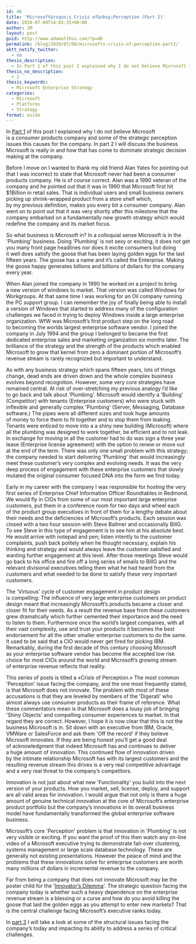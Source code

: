 ```yaml
---
id: 46
title: 'Microsoft&rsquo;s Crisis of&nbsp;Perception (Part 2)'
date: 2010-07-08T14:03:35+00:00
author: JM
layout: post
guid: http://www.adamalthus.com/?p=46
permalink: /blog/2010/07/08/microsofts-crisis-of-perception-part2/
aktt_notify_twitter:
  - no
thesis_description:
  - In Part 1 of this post I explained why I do not believe Microsoft is a consumer products company and some of the strategic perception issus this causes for the company. In part 2 I will discuss the business Microsoft is really in and how that has come to dominate strategic decision making at the company.
thesis_no_description:
  - 1
thesis_keywords:
  - Microsoft Enterprise Strategy
categories:
  - Microsoft
  - Platforms
  - Strategy
format: aside
---
```

In <a title="Part 1" href="http://www.adamalthus.com/2010/07/microsofts-crisis-of-perception-part1/" target="_self">Part 1</a> of&nbsp;this post I&nbsp;explained why I&nbsp;do&nbsp;not believe Microsoft is&nbsp;a&nbsp;consumer products company and some of&nbsp;the strategic perception issues this causes for the company. In&nbsp;part 2 I&nbsp;will discuss the business Microsoft is&nbsp;really in&nbsp;and how that has come to&nbsp;dominate strategic decision making at&nbsp;the company.

Before I&nbsp;move on&nbsp;I&nbsp;wanted to&nbsp;thank my&nbsp;old friend Alan Yates for pointing out that I&nbsp;was incorrect to&nbsp;state that Microsoft never had been a&nbsp;consumer products company. He&nbsp;is&nbsp;of course correct. Alan was a&nbsp;1990 veteran of&nbsp;the company and he&nbsp;pointed out that it&nbsp;was in&nbsp;1990 that Microsoft first hit $1Billion in&nbsp;retail sales. That is&nbsp;individual users and small business owners picking up&nbsp;shrink-wrapped product from a&nbsp;store shelf which, by&nbsp;my&nbsp;previous definition, makes you every bit a&nbsp;consumer company. Alan went on&nbsp;to&nbsp;point out that it&nbsp;was very shortly after this milestone that the company embarked on&nbsp;a&nbsp;fundamentally new growth strategy which would redefine the company and its market focus.

So&nbsp;what business is&nbsp;Microsoft in? In&nbsp;a&nbsp;colloquial sense Microsoft is&nbsp;in&nbsp;the 'Plumbing' business. Doing 'Plumbing' is&nbsp;not sexy or&nbsp;exciting, it&nbsp;does not get you many front page headlines nor does it&nbsp;excite consumers but doing it&nbsp;well does satisfy the goose that has been laying golden eggs for the last fifteen years. The goose has a&nbsp;name and it&rsquo;s called the Enterprise. Making the goose happy generates billions and billions of&nbsp;dollars for the company every year.

When Alan joined the company in&nbsp;1990 he&nbsp;worked on&nbsp;a&nbsp;project to&nbsp;bring a&nbsp;new version of&nbsp;windows to&nbsp;market. That version was called Windows for Workgroups. At&nbsp;that same time I&nbsp;was working for an&nbsp;Oil company running the&nbsp;PC support group. I&nbsp;can remember the joy of&nbsp;finally being able to&nbsp;install a&nbsp;version of&nbsp;Windows that started to&nbsp;address many of&nbsp;the configuration challenges we&nbsp;faced in&nbsp;trying to&nbsp;deploy Windows inside a&nbsp;large enterprise organization. WfW was Microsoft&rsquo;s first product step on&nbsp;the long road to&nbsp;becoming the worlds largest enterprise software vendor. I&nbsp;joined the company in&nbsp;July 1994 and the group I&nbsp;belonged to&nbsp;became the first dedicated enterprise sales and marketing organization six months later. The brilliance of&nbsp;the strategy and the strength of&nbsp;the products which enabled Microsoft to&nbsp;grow that kernel from zero a&nbsp;dominant portion of&nbsp;Microsoft&rsquo;s revenue stream is&nbsp;rarely recognized but important to&nbsp;understand.

As&nbsp;with any business strategy which spans fifteen years, lots of&nbsp;things change, dead ends are driven down and the whole complex business evolves beyond recognition. However, some very core strategies have remained central. At&nbsp;risk of&nbsp;over-stretching my&nbsp;previous analogy I&rsquo;d like to&nbsp;go&nbsp;back and talk about 'Plumbing'. Microsoft would identify a 'Building' (Competitor) with tenants (Enterprise customers) who were stuck with inflexible and generally complex 'Plumbing' (Server, Messaging, Database software.) The pipes were all different sizes and took huge amounts of&nbsp;money to&nbsp;force them to&nbsp;fit together and to&nbsp;stop them from leaking. Tenants were enticed to&nbsp;move into a&nbsp;a&nbsp;shiny new building (Microsoft) where all the plumbing was designed to&nbsp;work together, be&nbsp;efficient and to&nbsp;not leak. In&nbsp;exchange for moving in&nbsp;all the customer had to&nbsp;do&nbsp;was sign a&nbsp;three year lease (Enterprise license agreement) with the option to&nbsp;renew or&nbsp;move out at&nbsp;the end of&nbsp;the term. There was only one small problem with this strategy; the company needed to&nbsp;start delivering 'Plumbing' that would increasingly meet these customer&rsquo;s very complex and evolving needs. It&nbsp;was the very deep process of&nbsp;engagement with these enterprise customers that slowly mutated the original consumer focused DNA into the form we&nbsp;find today.

Early in&nbsp;my&nbsp;career with the company I&nbsp;was responsible for hosting the very first series of&nbsp;Enterprise Chief Information Officer Roundtables in&nbsp;Redmond. We&nbsp;would fly in&nbsp;CIOs from some of&nbsp;our most important large enterprise customers, put them in&nbsp;a&nbsp;conference room for two days and wheel each of&nbsp;the product group executives in&nbsp;front of&nbsp;them for a&nbsp;lengthy debate about their needs and the deficiencies of&nbsp;Microsoft&rsquo;s products. Each session was closed with a&nbsp;two hour session with Steve Ballmer and occasionally BillG. To&nbsp;see Steve in&nbsp;this type of&nbsp;engagement is&nbsp;to&nbsp;see him at&nbsp;his absolute best. He&nbsp;would arrive with notepad and pen; listen intently to&nbsp;the customer complaints, push back politely when he&nbsp;thought necessary, explain his thinking and strategy and would always leave the customer satisfied and wanting further engagement at&nbsp;this level. After those meetings Steve would go&nbsp;back to&nbsp;his office and fire off a&nbsp;long series of&nbsp;emails to&nbsp;BillG and the relevant divisional executives telling them what he&nbsp;had heard from the customers and what needed to&nbsp;be&nbsp;done to&nbsp;satisfy these very important customers.

The 'Virtuous' cycle of&nbsp;customer engagement in&nbsp;product design is&nbsp;compelling: The influence of&nbsp;very large enterprise customers on&nbsp;product design meant that increasingly Microsoft&rsquo;s products became a&nbsp;closer and closer fit for their needs. As&nbsp;a&nbsp;result the revenue base from these customers grew dramatically which further cemented their importance and the need to&nbsp;listen to&nbsp;them. Furthermore once the world&rsquo;s largest companies, with all their vast complexity, use and trust your products it&nbsp;becomes the best endorsement for all the other smaller enterprise customers to&nbsp;do&nbsp;the same. It&nbsp;used to&nbsp;be&nbsp;said that a&nbsp;CIO would never get fired for picking IBM. Remarkably, during the first decade of&nbsp;this century choosing Microsoft as&nbsp;your enterprise software vendor has become the accepted low risk choice for most CIOs around the world and Microsoft&rsquo;s growing stream of&nbsp;enterprise revenue reflects that reality.

This series of&nbsp;posts is&nbsp;titled a&nbsp;&laquo;Crisis of&nbsp;Perception.&raquo; The most common 'Perception' issue facing the company, and the one most frequently stated, is&nbsp;that Microsoft does not innovate. The problem with most of&nbsp;these accusations is&nbsp;that they are leveled by&nbsp;members of&nbsp;the 'Digerati' who almost always use consumer products as&nbsp;their frame of&nbsp;reference. What these commentators mean is&nbsp;that Microsoft does a&nbsp;lousy job of&nbsp;bringing 'Shiny Objects' and compelling consumer experiences to&nbsp;market. In&nbsp;that regard they are correct. However, I&nbsp;hope it&nbsp;is&nbsp;now clear that this is&nbsp;not the business Microsoft is&nbsp;in. Sit down with an&nbsp;executive from IBM, Oracle, VMWare or&nbsp;SalesForce and ask them 'Off the record' if&nbsp;they believe Microsoft innovates. If&nbsp;they are being honest you&rsquo;ll get a&nbsp;good deal of&nbsp;acknowledgment that indeed Microsoft has and continues to&nbsp;deliver a&nbsp;huge amount of&nbsp;innovation. This continued flow of&nbsp;innovation driven by&nbsp;the intimate relationship Microsoft has with its largest customers and the resulting revenue stream this drives is&nbsp;a&nbsp;very real competitive advantage and a&nbsp;very real threat to&nbsp;the company&rsquo;s competitors.

Innovation is&nbsp;not just about what new 'Functionality' you build into the next version of&nbsp;your products. How you market, sell, license, deploy, and support are all valid areas for innovation. I&nbsp;would argue that not only is&nbsp;there a&nbsp;huge amount of&nbsp;genuine technical innovation at&nbsp;the core of&nbsp;Microsoft&rsquo;s enterprise product portfolio but the company&rsquo;s innovations in&nbsp;its overall business model have fundamentally transformed the global enterprise software business.

Microsoft&rsquo;s core 'Perception' problem is&nbsp;that innovation in 'Plumbing' is&nbsp;not very visible or&nbsp;exciting. If&nbsp;you want the proof of&nbsp;this then watch any on-line video of&nbsp;a&nbsp;Microsoft executive trying to&nbsp;demonstrate fail-over clustering, systems management or&nbsp;large scale database technology. These are generally not existing presentations. However the peace of&nbsp;mind and the problems that these innovations solve for enterprise customers are worth many millions of&nbsp;dollars in&nbsp;incremental revenue to&nbsp;the company.

Far from being a&nbsp;company that does not innovate Microsoft may be&nbsp;the poster child for the '<a href="http://www.amazon.com/Innovators-Dilemma-Revolutionary-Business-Essentials/dp/0060521996?tag=adamalthus-20 " target="_blank" rel="nofollow">Innovator&rsquo;s Dilemma</a>'. The strategic question facing the company today is&nbsp;whether such a&nbsp;heavy dependence on&nbsp;the enterprise revenue stream is&nbsp;a&nbsp;blessing or&nbsp;a&nbsp;curse and how do&nbsp;you avoid killing the goose that laid the golden eggs as&nbsp;you attempt to&nbsp;enter new markets? That is&nbsp;the central challenge facing Microsoft&rsquo;s executive ranks today.

In <a title="Part 3" href="http://www.adamalthus.com/2010/07/microsofts-crisis-of-perception-part3/" target="_self">part 3</a> I&nbsp;will take a&nbsp;look at&nbsp;some of&nbsp;the structural issues facing the company&rsquo;s today and impacting its ability to&nbsp;address a&nbsp;series of&nbsp;critical challenges.